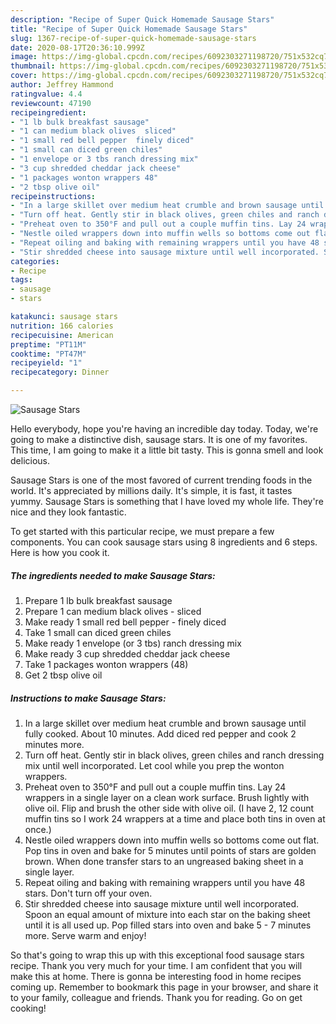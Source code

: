 ```yaml
---
description: "Recipe of Super Quick Homemade Sausage Stars"
title: "Recipe of Super Quick Homemade Sausage Stars"
slug: 1367-recipe-of-super-quick-homemade-sausage-stars
date: 2020-08-17T20:36:10.999Z
image: https://img-global.cpcdn.com/recipes/6092303271198720/751x532cq70/sausage-stars-recipe-main-photo.jpg
thumbnail: https://img-global.cpcdn.com/recipes/6092303271198720/751x532cq70/sausage-stars-recipe-main-photo.jpg
cover: https://img-global.cpcdn.com/recipes/6092303271198720/751x532cq70/sausage-stars-recipe-main-photo.jpg
author: Jeffrey Hammond
ratingvalue: 4.4
reviewcount: 47190
recipeingredient:
- "1 lb bulk breakfast sausage"
- "1 can medium black olives  sliced"
- "1 small red bell pepper  finely diced"
- "1 small can diced green chiles"
- "1 envelope or 3 tbs ranch dressing mix"
- "3 cup shredded cheddar jack cheese"
- "1 packages wonton wrappers 48"
- "2 tbsp olive oil"
recipeinstructions:
- "In a large skillet over medium heat crumble and brown sausage until fully cooked. About 10 minutes. Add diced red pepper and cook 2 minutes more."
- "Turn off heat. Gently stir in black olives, green chiles and ranch dressing mix until well incorporated. Let cool while you prep the wonton wrappers."
- "Preheat oven to 350°F and pull out a couple muffin tins. Lay 24 wrappers in a single layer on a clean work surface. Brush lightly with olive oil. Flip and brush the other side with olive oil. (I have 2, 12 count muffin tins so I work 24 wrappers at a time and place both tins in oven at once.)"
- "Nestle oiled wrappers down into muffin wells so bottoms come out flat. Pop tins in oven and bake for 5 minutes until points of stars are golden brown. When done transfer stars to an ungreased baking sheet in a single layer."
- "Repeat oiling and baking with remaining wrappers until you have 48 stars. Don&#39;t turn off your oven."
- "Stir shredded cheese into sausage mixture until well incorporated. Spoon an equal amount of mixture into each star on the baking sheet until it is all used up. Pop filled stars into oven and bake 5 - 7 minutes more. Serve warm and enjoy!"
categories:
- Recipe
tags:
- sausage
- stars

katakunci: sausage stars 
nutrition: 166 calories
recipecuisine: American
preptime: "PT11M"
cooktime: "PT47M"
recipeyield: "1"
recipecategory: Dinner

---
```



![Sausage Stars](https://img-global.cpcdn.com/recipes/6092303271198720/751x532cq70/sausage-stars-recipe-main-photo.jpg)

Hello everybody, hope you're having an incredible day today. Today, we're going to make a distinctive dish, sausage stars. It is one of my favorites. This time, I am going to make it a little bit tasty. This is gonna smell and look delicious.



Sausage Stars is one of the most favored of current trending foods in the world. It's appreciated by millions daily. It's simple, it is fast, it tastes yummy. Sausage Stars is something that I have loved my whole life. They're nice and they look fantastic.


To get started with this particular recipe, we must prepare a few components. You can cook sausage stars using 8 ingredients and 6 steps. Here is how you cook it.

<!--inarticleads1-->

##### The ingredients needed to make Sausage Stars:

1. Prepare 1 lb bulk breakfast sausage
1. Prepare 1 can medium black olives - sliced
1. Make ready 1 small red bell pepper - finely diced
1. Take 1 small can diced green chiles
1. Make ready 1 envelope (or 3 tbs) ranch dressing mix
1. Make ready 3 cup shredded cheddar jack cheese
1. Take 1 packages wonton wrappers (48)
1. Get 2 tbsp olive oil




<!--inarticleads2-->

##### Instructions to make Sausage Stars:

1. In a large skillet over medium heat crumble and brown sausage until fully cooked. About 10 minutes. Add diced red pepper and cook 2 minutes more.
1. Turn off heat. Gently stir in black olives, green chiles and ranch dressing mix until well incorporated. Let cool while you prep the wonton wrappers.
1. Preheat oven to 350°F and pull out a couple muffin tins. Lay 24 wrappers in a single layer on a clean work surface. Brush lightly with olive oil. Flip and brush the other side with olive oil. (I have 2, 12 count muffin tins so I work 24 wrappers at a time and place both tins in oven at once.)
1. Nestle oiled wrappers down into muffin wells so bottoms come out flat. Pop tins in oven and bake for 5 minutes until points of stars are golden brown. When done transfer stars to an ungreased baking sheet in a single layer.
1. Repeat oiling and baking with remaining wrappers until you have 48 stars. Don&#39;t turn off your oven.
1. Stir shredded cheese into sausage mixture until well incorporated. Spoon an equal amount of mixture into each star on the baking sheet until it is all used up. Pop filled stars into oven and bake 5 - 7 minutes more. Serve warm and enjoy!




So that's going to wrap this up with this exceptional food sausage stars recipe. Thank you very much for your time. I am confident that you will make this at home. There is gonna be interesting food in home recipes coming up. Remember to bookmark this page in your browser, and share it to your family, colleague and friends. Thank you for reading. Go on get cooking!
